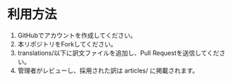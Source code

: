 # 利用方法
1. GitHubでアカウントを作成してください。
2. 本リポジトリをForkしてください。
3. translations/以下に訳文ファイルを追加し、Pull Requestを送信してください。
4. 管理者がレビューし、採用された訳は articles/ に掲載されます。

